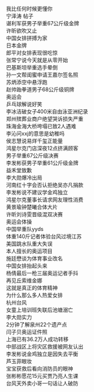 我比任何时候更懂你  
宁泽涛 帖子  
谌利军获男子举重67公斤级金牌  
许昕欲吹又止  
中国女排拼搏为家  
日本金牌  
郎平对女排表现很吃惊  
张常宁说今天就是从零开始  
巴基斯坦举重选手晕倒  
孙一文帮闺蜜申请王嘉尔签名照  
苏炳添空中悬浮跑  
赵帅跆拳道男子68公斤级铜牌  
奥运会  
乒乓球解说好笑  
李冰洁破女子400米自由泳亚洲纪录  
郑州殡葬业商户绝望哭诉损失严重  
珠海金海大桥垮塌已致2人遇难  
李沁问xxj的意思是幼稚吗  
侯志慧说易烊千玺正能量  
鸿星尔克门店深夜12点挤满顾客  
男子举重67公斤级决赛  
李发彬获男子举重61公斤级金牌  
益禾堂致歉  
李大勋爆冷出局  
河南红十字会否认拒绝吴亦凡捐款  
李发彬说不建议学金鸡独立  
鸿星尔克董事长请求网友理性消费  
黄景瑜钟楚曦合体大片  
许昕刘诗雯晋级混双决赛  
奥运会体操  
中国举重队yyds  
体重140斤记者体验台风过境江苏  
美国跳水队重大失误  
本人擅长的奥运项目  
施廷懋谈为体育事业改名  
中国女排抬起头来  
杨倩最后一枪三届奥运记者手抖  
再见丘索维金娜  
这就是真正的体育精神  
为什么那么多人热爱女排  
杭州台风  
女童上培训班失联后池塘溺亡  
李大勋实力  
2分钟了解泉州22个遗产点  
闫子贝奥运证件照  
上海已有36.2万人成功转移  
中部战区上将灾区救援被网友认出  
李发彬说金鸡独立是因失去平衡  
芦玉菲眼妆  
宝宝获救后看向消防员的眼神  
张彬彬愿花15元买贾乃亮人生课  
台风天外卖小哥一句话让人破防  
